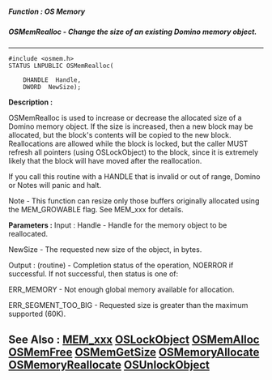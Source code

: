 ##### Function : OS Memory
##### OSMemRealloc - Change the size of an existing Domino memory object.
---
```
#include <osmem.h>
STATUS LNPUBLIC OSMemRealloc(

	DHANDLE  Handle,
	DWORD  NewSize);
```
**Description :**

OSMemRealloc is used to increase or decrease the allocated size of a Domino 
memory object.  If the size is increased, then a new block may be allocated, 
but the block's contents will be copied to the new block. Reallocations are 
allowed while the block is locked, but the caller MUST refresh all pointers 
(using OSLockObject) to the block, since it is extremely likely that the block 
will have moved after the reallocation.

If you call this routine with a HANDLE that is invalid or out of range, Domino 
or Notes will panic and halt.

Note - This function can resize only those buffers originally allocated using 
the MEM_GROWABLE flag.  See MEM_xxx for details.

**Parameters :**
Input :
Handle  -  Handle for the memory object to be reallocated.

NewSize  -  The requested new size of the object, in bytes.

Output :
(routine)  -  Completion status of the operation, NOERROR if successful.  If not successful, then status is one of:

ERR_MEMORY - Not enough global memory available for allocation.

ERR_SEGMENT_TOO_BIG - Requested size is greater than the maximum supported (60K).



**See Also :**
[MEM_xxx](/reference/Symb/MEM_xxx)
[OSLockObject](/reference/Func/OSLockObject)
[OSMemAlloc](/reference/Func/OSMemAlloc)
[OSMemFree](/reference/Func/OSMemFree)
[OSMemGetSize](/reference/Func/OSMemGetSize)
[OSMemoryAllocate](/reference/Func/OSMemoryAllocate)
[OSMemoryReallocate](/reference/Func/OSMemoryReallocate)
[OSUnlockObject](/reference/Func/OSUnlockObject)
---
